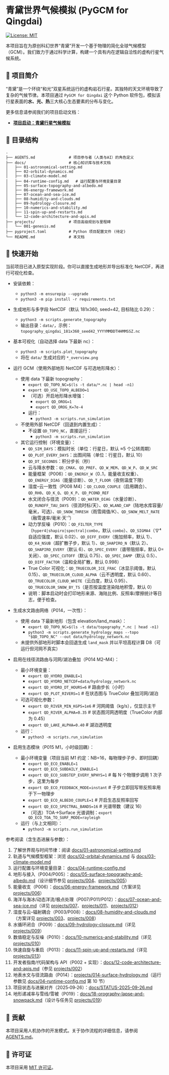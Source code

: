 # 青黛世界气候模拟 (PyGCM for Qingdai)

[![License: MIT](https://img.shields.io/badge/License-MIT-yellow.svg)](https://opensource.org/licenses/MIT)

本项目旨在为原创科幻世界“青黛”开发一个基于物理的简化全球气候模型（GCM）。我们致力于通过科学计算，构建一个具有内在逻辑自洽性的虚构行星气候系统。

## 📖 项目简介

“青黛”是一个环绕“和光”双星系统运行的虚构岩石行星。其独特的天文环境导致了复杂的气候节律。本项目通过 `PyGCM for Qingdai` 这个 Python 软件包，模拟该行星表面的**水、光、热**三大核心生态要素的分布与变化。

更多信息请参阅我们的项目启动文档：
- **[项目启动：青黛行星气候模拟](./projects/001-genesis.md)**

## 📂 目录结构

```
.
├── AGENTS.md               # 项目参与者（人类与AI）的角色定义
├── docs/                   # 核心知识库与技术文档
│   ├── 01-astronomical-setting.md
│   ├── 02-orbital-dynamics.md
│   ├── 03-climate-model.md
│   ├── 04-runtime-config.md   # 运行配置与环境变量目录
│   ├── 05-surface-topography-and-albedo.md
│   ├── 06-energy-framework.md
│   ├── 07-ocean-and-sea-ice.md
│   ├── 08-humidity-and-clouds.md
│   ├── 09-hydrology-closure.md
│   ├── 10-numerics-and-stability.md
│   ├── 11-spin-up-and-restarts.md
│   └── 12-code-architecture-and-apis.md
├── projects/               # 项目高级规划与里程碑
│   └── 001-genesis.md
├── pyproject.toml          # Python 项目配置文件 (待定)
└── README.md               # 本文档
```

## 🚀 快速开始

当前项目已进入原型实现阶段。你可以直接生成地形并导出标准化 NetCDF，再进行可视化检查。

- 安装依赖：
  - `python3 -m ensurepip --upgrade`
  - `python3 -m pip install -r requirements.txt`
- 生成地形与多字段 NetCDF（默认 181x360, seed=42, 目标陆比 0.29）：
  - `python3 -m scripts.generate_topography`
  - 输出目录：`data/`，示例：`topography_qingdai_181x360_seed42_YYYYMMDDTHHMMSSZ.nc`
- 基本可视化（自动选择 data 下最新 nc）：
  - `python3 -m scripts.plot_topography`
  - 将在 `data/` 生成对应的 `*_overview.png`

- 运行 GCM（使用外部地形 NetCDF 与可选地形降水）：
  - 使用 data 下最新 topography：
    - `export QD_TOPO_NC=$(ls -t data/*.nc | head -n1)`
    - `export QD_USE_TOPO_ALBEDO=1`
    - （可选）开启地形降水增强：
      - `export QD_OROG=1`
      - `export QD_OROG_K=7e-4`
    - 运行：
      - `python3 -m scripts.run_simulation`
  - 不使用外部 NetCDF（回退到内置生成）：
    - 不设置 `QD_TOPO_NC`，直接运行：
      - `python3 -m scripts.run_simulation`
  - 其它运行控制（环境变量）：
    - `QD_SIM_DAYS`：模拟时长（单位：行星日，默认 ≈5 个公转周期）
    - `QD_PLOT_EVERY_DAYS`：出图间隔（单位：行星日，默认 10）
    - `QD_DT_SECONDS`：积分步长（秒）
    - 云与降水参数：`QD_CMAX`、`QD_PREF`、`QD_W_MEM`、`QD_W_P`、`QD_W_SRC`
    - 能量框架（P006）：`QD_ENERGY_W`（0..1，能量收支权重）、`QD_ENERGY_DIAG`（能量诊断）、`QD_T_FLOOR`（夜侧温度下限）
    - 湿度–云一致性（P008 M4）：`QD_CLOUD_COUPLE`（启用耦合）、`QD_RH0`、`QD_K_Q`、`QD_K_P`、`QD_PCOND_REF`
    - 水文闭合与径流（P009）：`QD_WATER_DIAG`（水量诊断）、`QD_RUNOFF_TAU_DAYS`（径流时标/天）、`QD_WLAND_CAP`（陆地水库容量/毫米，可选）、`QD_SNOW_THRESH`（雨雪阈值/K）、`QD_SNOW_MELT_RATE`（融雪速率/毫米·天⁻¹）
    - 动力学反噪（P010）：`QD_FILTER_TYPE`（`hyper4|shapiro|spectral|combo`，默认 `combo`）、`QD_SIGMA4`（∇⁴ 自适应强度，默认 0.02）、`QD_DIFF_EVERY`（施加频率，默认 1）、`QD_K4_NSUB`（超扩散子步，默认 1）、`QD_SHAPIRO_N`（默认 2）、`QD_SHAPIRO_EVERY`（默认 6）、`QD_SPEC_EVERY`（谱带阻频率，默认 0=关闭）、`QD_SPEC_CUTOFF`（默认 0.75）、`QD_SPEC_DAMP`（默认 0.5）、`QD_DIFF_FACTOR`（温和全局扩散，默认 0.998）
    - True Color 可视化：`QD_TRUECOLOR_ICE_FRAC`（冰显示阈值，默认 0.15）、`QD_TRUECOLOR_CLOUD_ALPHA`（云不透明度，默认 0.60）、`QD_TRUECOLOR_CLOUD_WHITE`（云白度，默认 0.95）、`QD_TRUECOLOR_SNOW_BY_TS`（是否按温度渲染陆地积雪，默认 0）
    - 说明：脚本启动时会打印地形来源、海陆比例、反照率/摩擦统计等日志，便于检查。

- 生成水文路由网络（P014，一次性）：
  - 使用 data 下最新地形（包含 elevation/land_mask）：
    - `export QD_TOPO_NC=$(ls -t data/topography_*.nc | head -n1)`
    - `python3 -m scripts.generate_hydrology_maps --topo "$QD_TOPO_NC" --out data/hydrology_network.nc`
  - 未提供外部地形时脚本会回退生成 `land_mask` 并以平坦高程计算 D8（可运行但河网不真实）

- 启用在线径流路由与河网/湖泊叠加（P014 M2–M4）：
  - 最小环境变量：
    - `export QD_HYDRO_ENABLE=1`
    - `export QD_HYDRO_NETCDF=data/hydrology_network.nc`
    - `export QD_HYDRO_DT_HOURS=6`    # 路由步长（小时）
    - `export QD_PLOT_RIVERS=1`       # 在状态图与 TrueColor 叠加河网/湖泊
  - 可选可视化参数：
    - `export QD_RIVER_MIN_KGPS=1e6`  # 河网阈值（kg/s），仅显示主干
    - `export QD_RIVER_ALPHA=0.35`    # 状态图河网透明度（TrueColor 内部为 0.45）
    - `export QD_LAKE_ALPHA=0.40`     # 湖泊透明度
  - 运行：
    - `python3 -m scripts.run_simulation`

- 启用生态模块（P015 M1，小时级回耦）：
  - 最小环境变量（项目当前 M1 约定：NB=16，每物理步子步、即时回耦）
    - `export QD_ECO_ENABLE=1`
    - `export QD_ECO_SUBDAILY_ENABLE=1`
    - `export QD_ECO_SUBSTEP_EVERY_NPHYS=1`      # 每 N 个物理步调用 1 次子步，这里为每步
    - `export QD_ECO_FEEDBACK_MODE=instant`      # 子步立即回写带反照率用于下一物理步
    - `export QD_ECO_ALBEDO_COUPLE=1`            # 开启生态反照率回写
    - `export QD_ECO_SPECTRAL_BANDS=16`          # 光谱带数（建议 16）
    - （可选）TOA→Surface 光谱调制：`export QD_ECO_TOA_TO_SURF_MODE=rayleigh`
  - 运行（与上文相同）：
    - `python3 -m scripts.run_simulation`

参考阅读（含生态进展与参数）：
1.  了解世界观与时间节律：阅读 [docs/01-astronomical-setting.md](./docs/01-astronomical-setting.md)
2.  轨道与气候模型框架：浏览 [docs/02-orbital-dynamics.md](./docs/02-orbital-dynamics.md) 与 [docs/03-climate-model.md](./docs/03-climate-model.md)
3.  运行配置与环境变量目录： [docs/04-runtime-config.md](./docs/04-runtime-config.md)
4.  地形与接入（P004/P005）：[docs/05-surface-topography-and-albedo.md](./docs/05-surface-topography-and-albedo.md)（设计细节参见 [projects/004](./projects/004-topography-generation.md)、[projects/005](./projects/005-topography-integration-into-gcm.md)）
5.  能量收支（P006）：[docs/06-energy-framework.md](./docs/06-energy-framework.md)（方案详见 [projects/006](./projects/006-energy-budget.md)）
6.  海洋与海冰/动态洋流/极点处理（P007/P011/P012）：[docs/07-ocean-and-sea-ice.md](./docs/07-ocean-and-sea-ice.md)（详见 [projects/007](./projects/007-slab-ocean.md)、[projects/011](./projects/011-ocean-model.md)、[projects/012](./projects/012-polar-treatment.md)）
7.  湿度与云–辐射耦合（P003/P008）：[docs/08-humidity-and-clouds.md](./docs/08-humidity-and-clouds.md)（方案详见 [projects/003](./projects/003-cloud-precipitation-albedo.md)、[projects/008](./projects/008-humidity.md)）
8.  水循环闭合（P009）：[docs/09-hydrology-closure.md](./docs/09-hydrology-closure.md)（详见 [projects/009](./projects/009-planetary-hydrology.md)）
9.  数值稳定与反噪（P010）：[docs/10-numerics-and-stability.md](./docs/10-numerics-and-stability.md)（详见 [projects/010](./projects/010-better-dynamics.md)）
10. 快速自旋与重启（P013）：[docs/11-spin-up-and-restarts.md](./docs/11-spin-up-and-restarts.md)（详见 [projects/013](./projects/013-spin-up.md)）
11. 开发者指南/代码架构与 API（P002 + 实现）：[docs/12-code-architecture-and-apis.md](./docs/12-code-architecture-and-apis.md)（参见 [projects/002](./projects/002-physics-core.md)）
12. 地表水文与径流路由（P014）：[projects/014-surface-hydrology.md](./projects/014-surface-hydrology.md)（运行参数见 [docs/04-runtime-config.md](./docs/04-runtime-config.md) 第 10 节）
13. 项目状态与进展对齐（2025‑09‑26）：[docs/STATUS-2025-09-26.md](./docs/STATUS-2025-09-26.md)
14. 地形递减率与雪线/雪被（P019）：[docs/18-orography-lapse-and-snowpack.md](./docs/18-orography-lapse-and-snowpack.md)（设计与任务见 [projects/019](./projects/019-orography-lapse-and-snowpack.md)）

## 🤝 贡献

本项目采用人机协作的开发模式。关于协作流程的详细信息，请参阅 [AGENTS.md](./AGENTS.md)。

## 📜 许可证

本项目采用 [MIT 许可证](./LICENSE)。
